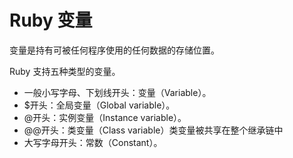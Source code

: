 # Ruby 变量
变量是持有可被任何程序使用的任何数据的存储位置。

Ruby 支持五种类型的变量。

- 一般小写字母、下划线开头：变量（Variable）。
- $开头：全局变量（Global variable）。
- @开头：实例变量（Instance variable）。
- @@开头：类变量（Class variable）类变量被共享在整个继承链中
- 大写字母开头：常数（Constant）。
